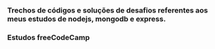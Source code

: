 ### Trechos de códigos e soluções de desafios referentes aos meus estudos de nodejs, mongodb e express. 

### Estudos freeCodeCamp
